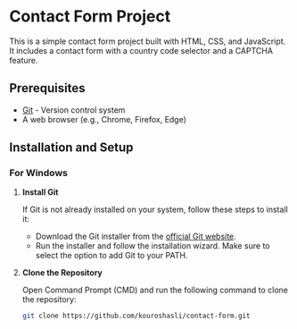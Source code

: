 # Contact Form Project

This is a simple contact form project built with HTML, CSS, and JavaScript. It includes a contact form with a country code selector and a CAPTCHA feature.

## Prerequisites

- [Git](https://git-scm.com/) - Version control system
- A web browser (e.g., Chrome, Firefox, Edge)

## Installation and Setup

### For Windows

1. **Install Git**

   If Git is not already installed on your system, follow these steps to install it:

   - Download the Git installer from the [official Git website](https://git-scm.com/downloads).
   - Run the installer and follow the installation wizard. Make sure to select the option to add Git to your PATH.

2. **Clone the Repository**

   Open Command Prompt (CMD) and run the following command to clone the repository:

   ```bash
   git clone https://github.com/kouroshasli/contact-form.git
